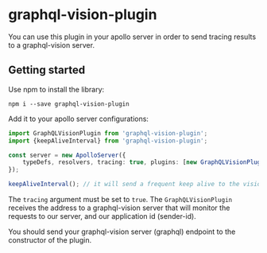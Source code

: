 # graphql-vision-plugin

You can use this plugin in your apollo server in order to send tracing results to a graphql-vision server.

## Getting started

Use npm to install the library:
```$xslt
npm i --save graphql-vision-plugin
```

Add it to your apollo server configurations:

```typescript
import GraphQLVisionPlugin from 'graphql-vision-plugin';
import {keepAliveInterval} from 'graphql-vision-plugin';

const server = new ApolloServer({
    typeDefs, resolvers, tracing: true, plugins: [new GraphQLVisionPlugin('http://localhost:4000/graphql', 'my-app')]
});

keepAliveInterval(); // it will send a frequent keep alive to the vision server, and will be presented in the dashboard
```

The `tracing` argument must be set to `true`.
The `GraphQLVisionPlugin` receives the address to a graphql-vision server that will monitor the requests to our server, and our application id (sender-id).

You should send your graphql-vision server (graphql) endpoint to the constructor of the plugin.
